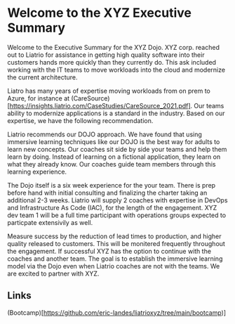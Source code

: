 # Welcome to the XYZ Executive Summary
Welcome to the Executive Summary for the XYZ Dojo.  XYZ corp. reached out to Liatrio for assistance in getting high quality software into their customers hands more quickly than they currently do.  This ask included working with the IT teams to move workloads into the cloud and modernize the current architecture.

Liatro has many years of expertise moving workloads from on prem to Azure, for instance at (CareSource)[https://insights.liatrio.com/CaseStudies/CareSource_2021.pdf].  Our teams ability to modernize applications is a standard in the industry.  Based on our expertise, we have the following recommendation.

Liatrio recommends our DOJO approach.  We have found that using immersive learning techniques like our DOJO is the best way for adults to learn new concepts.  Our coaches sit side by side your teams and help them learn by doing.  Instead of learning on a fictional application, they learn on what they already know.  Our coaches guide team members through this learning experience.

The Dojo itself is a six week experience for the your team.  There is prep before hand with initial consulting and finalizing the charter taking an additional 2-3 weeks.  Liatrio will supply 2 coaches with expertise in DevOps and Infrastructure As Code (IAC), for the length of the engagement.  XYZ dev team 1 will be a full time participant with operations groups expected to particpate extensivily as well.

Measure success by the reduction of lead times to production, and higher quality released to customers.  This will be monitered frequently throughout the engagement.  If successful XYZ has the option to continue with the coaches and another team.  The goal is to establish the immersive learning model via the Dojo even when Liatrio coaches are not with the teams.  We are excited to partner with XYZ. 

## Links
(Bootcamp)[https://github.com/eric-landes/liatrioxyz/tree/main/bootcamp)]